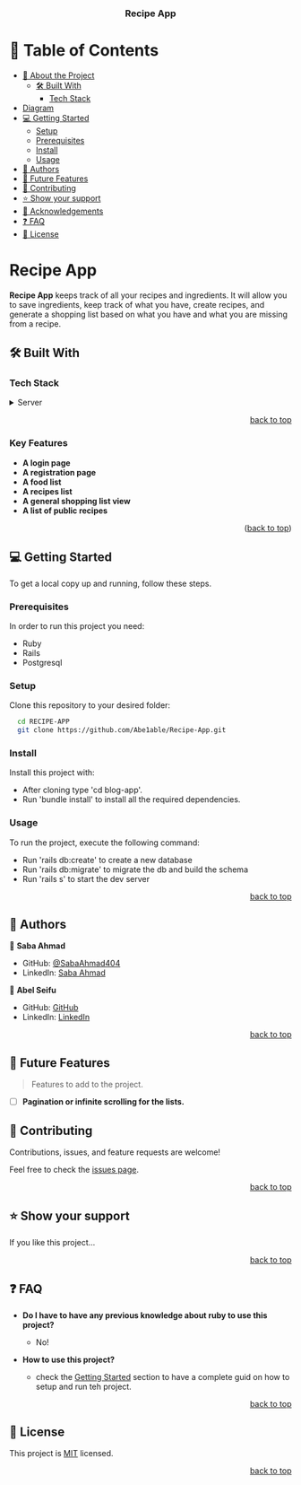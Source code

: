 
<a name="readme-top"></a>

<div align="center">
  <h3><b>Recipe App</b></h3>
</div>

<!-- TABLE OF CONTENTS -->

# 📗 Table of Contents

- [📖 About the Project](#about-project)
  - [🛠 Built With](#built-with)
    - [Tech Stack](#tech-stack)
- [Diagram](#diagram)   
- [💻 Getting Started](#getting-started)
  - [Setup](#setup)
  - [Prerequisites](#prerequisites)
  - [Install](#install)
  - [Usage](#usage)
- [👥 Authors](#authors)
- [🔭 Future Features](#future-features)
- [🤝 Contributing](#contributing)
- [⭐️ Show your support](#support)
- [🙏 Acknowledgements](#acknowledgements)
- [❓ FAQ](#faq)
- [📝 License](#license)

<!-- PROJECT DESCRIPTION -->

# Recipe App <a name="about-project"></a>


**Recipe App** keeps track of all your recipes and ingredients. It will allow you to save ingredients, keep track of what you have, create recipes, and generate a shopping list based on what you have and what you are missing from a recipe. 

## 🛠 Built With <a name="built-with"></a>

### Tech Stack <a name="tech-stack"></a>

<details>
  <summary>Server</summary>
  <ul>
    <li><a href="https://www.ruby-lang.org/en/">Ruby</a></li>
  </ul>
</details>

<p align="right"><a href="#readme-top">back to top</a></p>



<!-- Features -->

### Key Features <a id="key-features"></a>

- **A login page**
- **A registration page**
- **A food list**
- **A recipes list**
- **A general shopping list view**
- **A list of public recipes**

<p align="right">(<a href="#readme-top">back to top</a>)</p>


<!-- GETTING STARTED -->

## 💻 Getting Started <a name="getting-started"></a>

To get a local copy up and running, follow these steps.

### Prerequisites

In order to run this project you need:

- Ruby
- Rails
- Postgresql

### Setup

Clone this repository to your desired folder:

```sh
  cd RECIPE-APP
  git clone https://github.com/Abe1able/Recipe-App.git
```

### Install

Install this project with:

- After cloning type 'cd blog-app'.
- Run 'bundle install' to install all the required dependencies.

### Usage

To run the project, execute the following command:
- Run 'rails db:create' to create a new database
- Run 'rails db:migrate' to migrate the db and build the schema
- Run 'rails s' to start the dev server

<p align="right"><a href="#readme-top">back to top</a></p>

<!-- AUTHORS -->

## 👥 Authors <a name="authors"></a>

👤 **Saba Ahmad**

- GitHub: [@SabaAhmad404](https://github.com/SabaAhmad404)
- LinkedIn: [Saba Ahmad](https://www.linkedin.com/in/saba-ahmad-97b938244/)


👤 **Abel Seifu**

- GitHub: [GitHub](https://github.com/Abe1able)
- LinkedIn: [LinkedIn](https://www.linkedin.com/in/abel-seifu/)

<p align="right"><a href="#readme-top">back to top</a></p>

<!-- FUTURE FEATURES -->

## 🔭 Future Features <a name="future-features"></a>

> Features to add to the project.
- [ ] **Pagination or infinite scrolling for the lists.**


<!-- CONTRIBUTING -->

## 🤝 Contributing <a name="contributing"></a>

Contributions, issues, and feature requests are welcome!

Feel free to check the [issues page](../../issues/).

<p align="right"><a href="#readme-top">back to top</a></p>

<!-- SUPPORT -->

## ⭐️ Show your support <a name="support"></a>

If you like this project...

<p align="right"><a href="#readme-top">back to top</a></p>

<!-- FAQ (optional) -->

## ❓ FAQ <a name="faq"></a>

- **Do I have to have any previous knowledge about ruby to use this project?**

  - No!

- **How to use this project?**

  - check the [Getting Started](#getting-started) section to have a complete guid on how to setup and run teh project.

<p align="right"><a href="#readme-top">back to top</a></p>

<!-- LICENSE -->

## 📝 License <a name="license"></a>

This project is [MIT](./LICENSE) licensed.


<p align="right"><a href="#readme-top">back to top</a></p>

